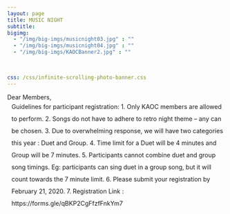 ```yaml
---
layout: page
title: MUSIC NIGHT
subtitle:
bigimg:
  - "/img/big-imgs/musicnight03.jpg" : ""
  - "/img/big-imgs/musicnight04.jpg" : ""
  - "/img/big-imgs/KAOCBanner2.jpg" : ""

  
  
css: /css/infinite-scrolling-photo-banner.css
---
```

<html>
<body style="font:serif;">
Dear Members,
<br/>
 <div style="margin-left:10px;line-height:2">
Guidelines for participant registration:
  1. Only KAOC members are allowed to perform.
  2. Songs do not have to adhere to retro night theme – any can be chosen.
  3. Due to overwhelming response, we will have two categories this year : Duet and Group.
  4. Time limit for a Duet will be 4 minutes and Group will be 7 minutes.
  5. Participants cannot combine duet and group song timings. 
     Eg: participants can sing duet in a group song, but it will count towards the 7 minute limit.
  6. Please submit your registration by February 21, 2020.
  7. Registration Link : https://forms.gle/qBKP2CgFfzfFnkYm7
 </div>
</body>
</html>
